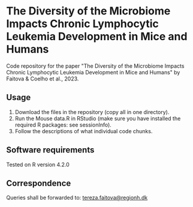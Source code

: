 # The Diversity of the Microbiome Impacts Chronic Lymphocytic Leukemia Development in Mice and Humans
Code repository for the paper "The Diversity of the Microbiome Impacts Chronic Lymphocytic Leukemia Development in Mice and Humans" by Faitova &amp; Coelho et al., 2023.

## Usage
1. Download the files in the repository (copy all in one directory).  
2. Run the Mouse data.R in RStudio (make sure you have installed the required R packages: see sessionInfo). 
4. Follow the descriptions of what individual code chunks.

## Software requirements
Tested on R version 4.2.0

## Correspondence
Queries shall be forwarded to: tereza.faitova@regionh.dk
